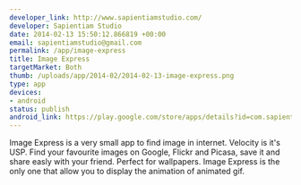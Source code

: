 ```yaml
--- 
developer_link: http://www.sapientiamstudio.com/
developer: Sapientiam Studio
date: 2014-02-13 15:50:12.866819 +00:00
email: sapientiamstudio@gmail.com
permalink: /app/image-express
title: Image Express
targetMarket: Both
thumb: /uploads/app/2014-02/2014-02-13-image-express.png
type: app
devices: 
- android
status: publish
android_link: https://play.google.com/store/apps/details?id=com.sapientiam.imageexpress
---
```


Image Express is a very small app to find image in internet.
Velocity is it's USP.
Find your favourite images on Google, Flickr and Picasa, save it and share easly with your friend.
Perfect for wallpapers.
Image Express is the only one that allow you to display the animation of animated gif.
